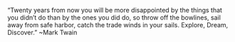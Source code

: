 “Twenty years from now you will be more disappointed by the things that you didn’t do than by the ones you did do, 
so throw off the bowlines, sail away from safe harbor, catch the trade winds in your sails.  Explore, Dream, Discover.”       ~Mark Twain
